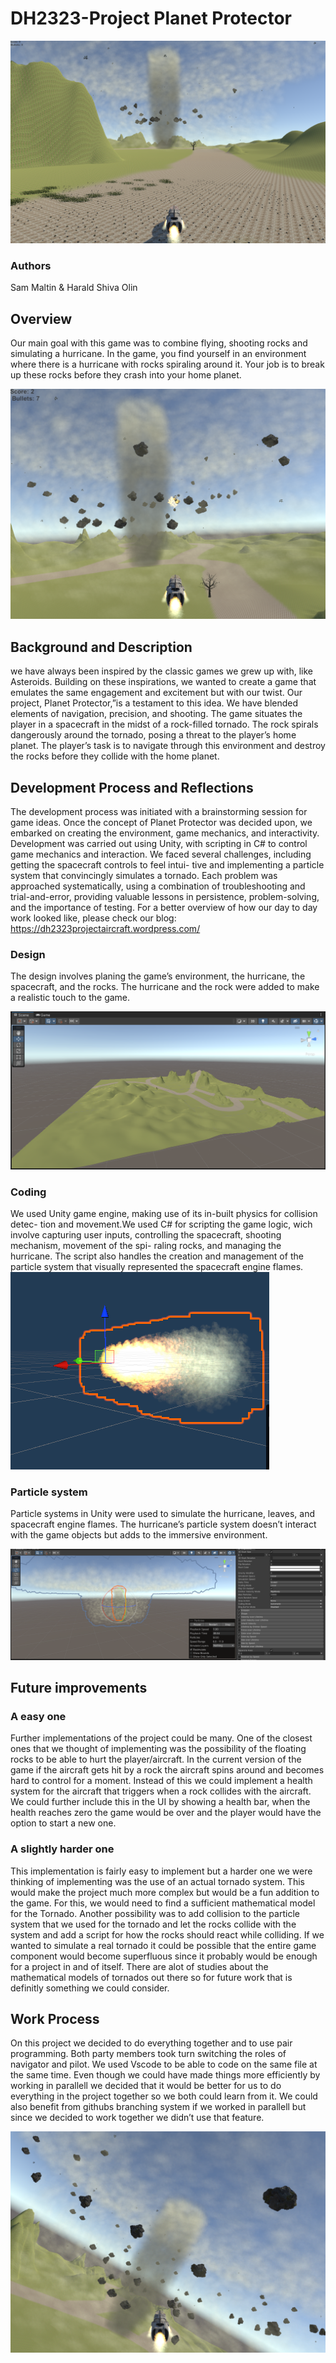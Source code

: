 # DH2323-Project Planet Protector
![main picture](pictures/Newparticlesystem.png)

### Authors  
Sam Maltin & Harald Shiva Olin

## Overview 
Our main goal with this game was to combine flying, shooting rocks and simulating a hurricane. In the game, you find yourself in an
environment where there is a hurricane with rocks spiraling around it. Your job is to
break up these rocks before they crash into your home planet.

![main picture](pictures/UI.png)

## Background and Description 
we have always been inspired by the classic games we grew up with, like Asteroids.
Building on these inspirations, we wanted to create a game that emulates the same
engagement and excitement but with our twist. Our project, Planet Protector,”is
a testament to this idea. We have blended elements of navigation, precision, and
shooting. The game situates the player in a spacecraft in the midst of a rock-filled tornado. The rock spirals
dangerously around the tornado, posing a threat to the player’s home planet. The
player’s task is to navigate through this environment and destroy the rocks before
they collide with the home planet. 

## Development Process and Reflections
The development process was initiated with a brainstorming session for game ideas.
Once the concept of Planet Protector was decided upon, we embarked on creating
the environment, game mechanics, and interactivity. Development was carried out
using Unity, with scripting in C# to control game mechanics and interaction.
We faced several challenges, including getting the spacecraft controls to feel intui-
tive and implementing a particle system that convincingly simulates a tornado. Each
problem was approached systematically, using a combination of troubleshooting and
trial-and-error, providing valuable lessons in persistence, problem-solving, and the
importance of testing. For a better overview of how our day to day work looked like,
please check our blog: https://dh2323projectaircraft.wordpress.com/

### Design
The design involves planing the game’s environment, the hurricane, the spacecraft,
and the rocks. The hurricane and the rock were added to make a realistic touch to
the game.

![main picture](pictures/Gameworld.PNG)

### Coding
We used Unity game engine, making use of its in-built physics for collision detec-
tion and movement.We used C# for scripting the game logic, wich involve capturing
user inputs, controlling the spacecraft, shooting mechanism, movement of the spi-
raling rocks, and managing the hurricane. The script also handles the creation and
management of the particle system that visually represented the spacecraft engine
flames.
![main picture](pictures/mainEngine.png)

### Particle system
Particle systems in Unity were used to simulate the hurricane, leaves, and spacecraft
engine flames. The hurricane’s particle system doesn’t interact with the game objects
but adds to the immersive environment.

![main picture](pictures/tornadoRotation.PNG)

## Future improvements
### A easy one
Further implementations of the project could be many. One of the closest ones that
we thought of implementing was the possibility of the floating rocks to be able to
hurt the player/aircraft. In the current version of the game if the aircraft gets hit by
a rock the aircraft spins around and becomes hard to control for a moment. Instead
of this we could implement a health system for the aircraft that triggers when a rock
collides with the aircraft. We could further include this in the UI by showing a health
bar, when the health reaches zero the game would be over and the player would have
the option to start a new one.

### A slightly harder one
This implementation is fairly easy to implement but a harder one we were thinking of
implementing was the use of an actual tornado system. This would make the project
much more complex but would be a fun addition to the game. For this, we would need
to find a sufficient mathematical model for the Tornado. Another possibility
was to add collision to the particle system that we used for the tornado and let the
rocks collide with the system and add a script for how the rocks should react while
colliding.
If we wanted to simulate a real tornado it could be possible that the entire game
component would become superfluous since it probably would be enough for a project
in and of itself. There are alot of studies about the mathematical models of tornados
out there so for future work that is definitly something we could consider.

## Work Process
On this project we decided to do everything together and to use pair programming.
Both party members took turn switching the roles of navigator and pilot. We used
Vscode to be able to code on the same file at the same time. Even though we could
have made things more efficiently by working in parallell we decided that it would be
better for us to do everything in the project together so we both could learn from it.
We could also benefit from githubs branching system if we worked in parallell but since we decided to work together we didn’t use that
feature.

![main picture](pictures/Screenshot_2023-05-19_143737.png)


